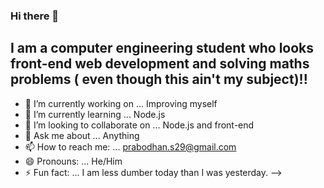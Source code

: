 ### Hi there 👋
 
 ## I am a computer engineering student who looks front-end web development and solving maths problems ( even though this ain't my subject)!!

- 🔭 I’m currently working on ... Improving myself
- 🌱 I’m currently learning ... Node.js
- 👯 I’m looking to collaborate on ... Node.js and front-end
- 💬 Ask me about ... Anything
- 📫 How to reach me: ... prabodhan.s29@gmail.com
- 😄 Pronouns: ... He/Him
- ⚡ Fun fact: ... I am less dumber today than I was yesterday.
-->
